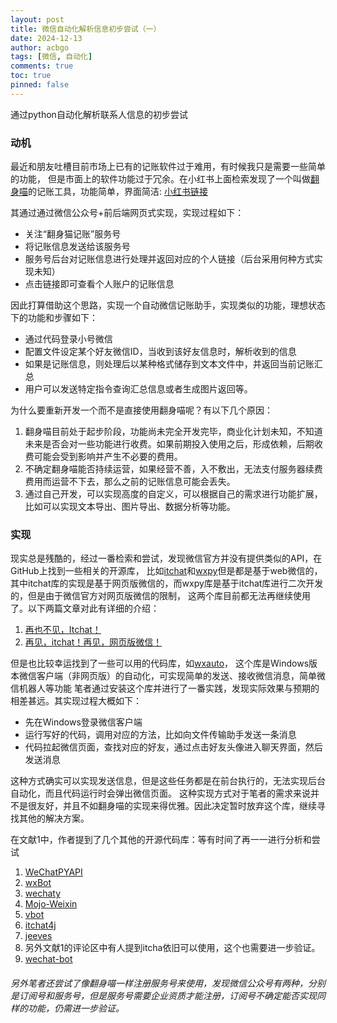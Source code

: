 ```yaml
---
layout: post
title: 微信自动化解析信息初步尝试（一）
date: 2024-12-13
author: acbgo
tags: [微信, 自动化]
comments: true
toc: true
pinned: false
---
```

通过python自动化解析联系人信息的初步尝试

<!-- more -->

### 动机
最近和朋友吐槽目前市场上已有的记账软件过于难用，有时候我只是需要一些简单的功能，
但是市面上的软件功能过于冗余。在小红书上面检索发现了一个叫做[翻身喵](oc1.cn)的记账工具，功能简单，界面简洁: [小红书链接](https://www.xiaohongshu.com/discovery/item/6756d6520000000002017ab5?source=webshare&xhsshare=pc_web&xsec_token=AB27uVupQNqH5sDksT0M1pz8ed58H5hC7f1j3LDPK3ih4=&xsec_source=pc_share)

其通过通过微信公众号+前后端网页式实现，实现过程如下：
- 关注“翻身猫记账”服务号
- 将记账信息发送给该服务号
- 服务号后台对记账信息进行处理并返回对应的个人链接（后台采用何种方式实现未知）
- 点击链接即可查看个人账户的记账信息 


因此打算借助这个思路，实现一个自动微信记账助手，实现类似的功能，理想状态下的功能和步骤如下：
- 通过代码登录小号微信
- 配置文件设定某个好友微信ID，当收到该好友信息时，解析收到的信息
- 如果是记账信息，则处理后以某种格式储存到文本文件中，并返回当前记账汇总
- 用户可以发送特定指令查询汇总信息或者生成图片返回等。

为什么要重新开发一个而不是直接使用翻身喵呢？有以下几个原因： 
1. 翻身喵目前处于起步阶段，功能尚未完全开发完毕，商业化计划未知，不知道未来是否会对一些功能进行收费。如果前期投入使用之后，形成依赖，后期收费可能会受到影响并产生不必要的费用。
2. 不确定翻身喵能否持续运营，如果经营不善，入不敷出，无法支付服务器续费费用而运营不下去，那么之前的记账信息可能会丢失。
3. 通过自己开发，可以实现高度的自定义，可以根据自己的需求进行功能扩展，比如可以实现文本导出、图片导出、数据分析等功能。

### 实现
现实总是残酷的，经过一番检索和尝试，发现微信官方并没有提供类似的API，在GitHub上找到一些相关的开源库，
比如[itchat](https://github.com/littlecodersh/ItChat)和[wxpy](https://github.com/youfou/wxpy)但是都是基于web微信的，
其中itchat库的实现是基于网页版微信的，而wxpy库是基于itchat库进行二次开发的，但是由于微信官方对网页版微信的限制，
这两个库目前都无法再继续使用了。以下两篇文章对此有详细的介绍：
1. [再也不见，Itchat！](https://blog.csdn.net/qq_43573112/article/details/125822731)
2. [再见，itchat！再见，网页版微信！](https://blog.csdn.net/wade1203/article/details/107010918)

但是也比较幸运找到了一些可以用的代码库，如[wxauto](https://github.com/cluic/wxauto)，
这个库是Windows版本微信客户端（非网页版）的自动化，可实现简单的发送、接收微信消息，简单微信机器人等功能
笔者通过安装这个库并进行了一番实践，发现实际效果与预期的相差甚远。其实现过程大概如下：
- 先在Windows登录微信客户端
- 运行写好的代码，调用对应的方法，比如向文件传输助手发送一条消息
- 代码拉起微信页面，查找对应的好友，通过点击好友头像进入聊天界面，然后发送消息

这种方式确实可以实现发送信息，但是这些任务都是在前台执行的，无法实现后台自动化，而且代码运行时会弹出微信页面。
这种实现方式对于笔者的需求来说并不是很友好，并且不如翻身喵的实现来得优雅。因此决定暂时放弃这个库，继续寻找其他的解决方案。

在文献1中，作者提到了几个其他的开源代码库：等有时间了再一一进行分析和尝试
1. [WeChatPYAPI](https://github.com/mrsanshui/WeChatPYAPI)
2. [wxBot](https://github.com/liuwons/wxBot)
3. [wechaty](https://github.com/wechaty/wechaty)
4. [Mojo-Weixin](https://github.com/hexsum/Mojo-Weixin)
5. [vbot](https://github.com/hanson/vbot)
6. [itchat4j](https://github.com/yaphone/itchat4j)
7. [jeeves](https://github.com/kanjielu/jeeves)
8. 另外文献1的评论区中有人提到itcha依旧可以使用，这个也需要进一步验证。
9. [wechat-bot](https://github.com/cixingguangming55555/wechat-bot)


###### 另外笔者还尝试了像翻身喵一样注册服务号来使用，发现微信公众号有两种，分别是订阅号和服务号，但是服务号需要企业资质才能注册，订阅号不确定能否实现同样的功能，仍需进一步验证。

